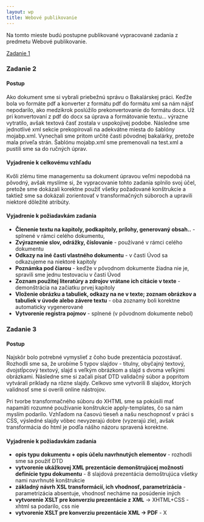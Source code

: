 ```yaml
---
layout: wp
title: Webové publikovanie
---
```

Na tomto mieste budú postupne publikované vypracované zadania z predmetu Webové publikovanie.

[Zadanie 1](https://github.com/LordMike35/LordMike35.github.io) 
### Zadanie 2
#### Postup
Ako dokument sme si vybrali priebežnú správu o Bakalárskej práci. Keďže bola vo formáte pdf a konverter z formátu pdf do formátu xml sa nám nájsť nepodarilo,
ako medzikrok poslúžilo prekonvertovanie do formátu docx. Už pri konvertovaní z pdf do docx sa úprava a formátovanie textu... výrazne vytratilo, avšak
textová časť zostala v uspokojivej podobe. Následne sme jednotlivé xml sekcie prekopírovali na adekvátne miesta do šablóny mojabp.xml.
Vynechali sme pritom určité časti pôvodnej bakalárky, pretože mala priveľa strán. Šablónu mojabp.xml sme premenovali 
na test.xml a pustili sme sa do ručných úprav.

#### Vyjadrenie k celkovému vzhľadu
Kvôli zlému time managementu sa dokument úpravou veľmi nepodobá na pôvodný, avšak myslíme si, že vypracovanie tohto zadania splnilo svoj účel, pretože
sme dokázali korektne použiť všetky požadované konštrukcie a taktiež sme sa dokázali zorientovať v transformačných súboroch a upravili niektoré 
dôležité atribúty.

#### Vyjadrenie k požiadavkám zadania
* **Členenie textu na kapitoly, podkapitoly, prílohy, generovaný obsah..** - splnené v rámci celého dokumentu, 
* **Zvýraznenie slov, odrážky, číslovanie** - používané v rámci celého dokumentu
* **Odkazy na iné časti vlastného dokumentu** - v časti Úvod sa odkazujeme na niektoré kapitoly
* **Poznámka pod čiarou** - keďže v pôvodnom dokumente žiadna nie je, spravili sme jednu testovaciu v časti Úvod
* **Zoznam použitej literatúry a zdrojov vrátane ich citácie v texte** - demonštrácia na začiatku prvej kapitoly
* **Vloženie obrázku a tabuliek, odkazy na ne v texte; zoznam obrázkov a tabuliek v úvode alebo závere textu** - oba zoznamy boli korektne automaticky vygenerované
* **Vytvorenie registra pojmov** - splnené (v pôvodnom dokumente nebol)

### Zadanie 3
#### Postup 
Najskôr bolo potrebné vymyslieť z čoho bude prezentácia pozostávať. Rozhodli sme sa, že urobíme 5 typov slajdov - titulny, obyčajný textový, dvojstĺpcový textový,
slajd s veľkým obrázkom a slajd s dvoma veľkými obrázkami. Následne sme si začali písať DTD validačný súbor a popritom vytvárali príklady na rôzne slajdy.
Celkovo sme vytvorili 8 slajdov, ktorých validnosť sme si overili online nástrojov. 

Pri tvorbe transformačného súboru do XHTML sme sa pokúsili mať napamäti rozumné používanie konštrukcie apply-templates, čo sa nám myslím podarilo. 
Vzhľadom na časovú tieseň a našu neschopnosť v práci s CSS, výsledné slajdy vôbec nevyzerajú dobre (vyzerajú zle), avšak transformácia do html je podľa nášho
názoru spravená korektne. 

#### Vyjadrenie k požiadavkám zadania
* **opis typu dokumentu + opis účelu navrhnutých elementov** - rozhodli sme sa použiť DTD
* **vytvorenie ukážkovej XML prezentácie demonštrujúcej možnosti definície typu dokumentu** - 8 slajdová prezentácia demoštrujúca všetky nami navrhnuté konštrukcie
* **základný návrh XSL transformácií, ich vhodnosť, parametrizácia** - parametrizácia absentuje, vhodnosť necháme na posúdenie iných
* **vytvorenie XSLT pre konverziu prezentácie z XML** -> XHTML+CSS - xhtml sa podarilo, css nie
* **vytvorenie XSLT pre konverziu prezentácie XML -> PDF** - X
